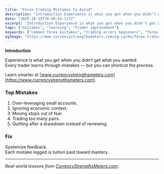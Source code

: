 ```yaml
---
title: "Forex Trading Mistakes to Avoid"
description: "Introduction Experience is what you get when you didn’t get what you wanted..."
date: "2025-10-19T20:40:54.117Z"
excerpt: "Introduction Experience is what you get when you didn’t get what you wanted. Every trader learns through mistakes — but you can shortcut the process. Learn smarter at [www.currencystrengthsmeters.com](https://www.currencystrengthsmeters.com). Top Mistakes 1. Over-leveraging small accounts. 2. Ignoring economic context. 3. Moving stops out of fear. 4. Trading too many pairs...."
tags: ["mistakes", "learning", "trader improvement"]
keywords: ["common forex mistakes", "trading errors beginners", "forex discipline tips", "risk management mistakes", "psychological trading traps"]
ogImage: "https://www.currencystrengthsmeters.com/og-cache/forex-trading-mistakes-to-avoid.jpg"
---
```

**Introduction**

Experience is what you get when you didn’t get what you wanted.  
Every trader learns through mistakes — but you can shortcut the process.

Learn smarter at [www.currencystrengthsmeters.com](https://www.currencystrengthsmeters.com).

### Top Mistakes

1. Over-leveraging small accounts.  
2. Ignoring economic context.  
3. Moving stops out of fear.  
4. Trading too many pairs.  
5. Quitting after a drawdown instead of reviewing.

### Fix

Systemize feedback.  
Each mistake logged is tuition paid toward mastery.

---

*Real-world lessons from [CurrencyStrengthsMeters.com](https://www.currencystrengthsmeters.com).*
